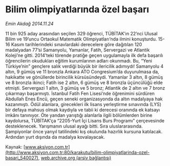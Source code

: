 # Bilim olimpiyatlarında özel başarı

*Emin Akdağ 2014.11.24*

<div class="pNewsDetailMainContent" itemprop="articleBody">
 <p>
  11 bin 925 aday arasından seçilen 329 öğrenci, TÜBİTAK’ın 22’nci Ulusal Bilim ve 19’uncu Ortaokul Matematik Olimpiyatları’nda ilmini konuşturdu. 15-16 Kasım tarihlerindeki sınavlardaki derecelere göre dağıtılan 120 madalyadan 77’si Samanyolu, Yamanlar, Fatih, Servergazi ve Atlantik Koleji’ne gitti. 2014’teki törende pratiğe geçen uygulamayla ilk defa başarılı öğrencilerin okudukları eğitim kurumlarının adları okunmadı. Bu, “Yeni Türkiye’nin” gençlere salık verdiği büyük bir ilericilik adımıydı! Samanyolu 4 altın, 9 gümüş ve 11 bronzla Ankara ATO Congresium’da duyurulmasa da, hakikatte ve gönüllerde birincilik kürsüsündeydi. Yamanlar 3 altın, 8 gümüş ve 8 bronzla ikinci; Fatih ise 2 altın, 6 gümüş ve 8 bronzla üçüncülüğü elde etmişti. Servergazi 1 altın, 3 gümüş ve 5 bronz; Atlantik de 2 altın ve 7 bronz çıkarmayı başarmıştı. İstanbul Fatih Fen Lisesi’nde öğrenimini sürdüren Abdullah Enes Encü, geçen seneki organizasyonda da altın madalyaya hak kazanmıştı. Ödül alanlara, girecekleri ilk lisans yerleştirme sınavında (LYS) bir defaya mahsus olmak kaydıyla ve tabii ki derecesi oranında ek katsayı imkânı tanınıyor. Öte yandan yarıştığı alanlarla ilgili bölümlerden birine kaydolursa, TÜBİTAK’ça “2205-Yurt İçi Lisans Burs Programı” çerçevesinde desteklenecek. Yarışmanın ulusal ayağı bitti. Sıra uluslararasında. Şampiyonlar önce yarıyıl tatilindeki kış okulunda hazırlık kursuna katılacak. Ardından yurt dışında da madalya kovalayacak.
 </p>
</div>


Kaynak: [www.aksiyon.com.tr](http://www.aksiyon.com.tr:80/karakutu/bilim-olimpiyatlarinda-ozel-basari_540027), [web.archive.org (arşiv bağlantısı)](http://web.archive.org/web/20141221141848/http://www.aksiyon.com.tr:80/karakutu/bilim-olimpiyatlarinda-ozel-basari_540027)
